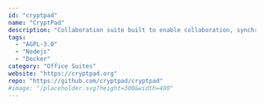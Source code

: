 ```yaml
---
id: "cryptpad"
name: "CryptPad"
description: "Collaboration suite built to enable collaboration, synchronizing changes to documents in real time."
tags:
  - "AGPL-3.0"
  - "Nodejs"
  - "Docker"
category: "Office Suites"
website: "https://cryptpad.org"
repo: "https://github.com/cryptpad/cryptpad"
#image: "/placeholder.svg?height=300&width=400"
---
```



